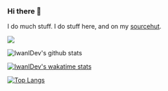 ### Hi there 👋

I do much stuff. I do stuff here, and on my [sourcehut](https://sr.ht/~iwanidev/).

![](https://komarev.com/ghpvc/?username=IwanIDev&color=orange)

![IwanIDev's github stats](https://github-readme-stats.vercel.app/api?username=IwanIDev&count_private=true&show_icons=true&theme=gruvbox&include_all_commits=true)








[![IwanIDev's wakatime stats](https://github-readme-stats.vercel.app/api/wakatime?username=IwanIDev)](https://github.com/anuraghazra/github-readme-stats)







[![Top Langs](https://github-readme-stats.vercel.app/api/top-langs/?username=IwanIDev&theme=gruvbox)](https://github.com/anuraghazra/github-readme-stats)



